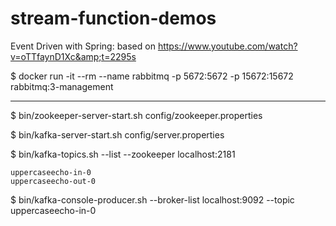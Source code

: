 # stream-function-demos
Event Driven with Spring: based on https://www.youtube.com/watch?v=oTTfaynD1Xc&amp;t=2295s

$ docker run -it --rm --name rabbitmq -p 5672:5672 -p 15672:15672 rabbitmq:3-management

---

$ bin/zookeeper-server-start.sh config/zookeeper.properties

$ bin/kafka-server-start.sh config/server.properties

$ bin/kafka-topics.sh --list --zookeeper localhost:2181

```__consumer_offsets
uppercaseecho-in-0
uppercaseecho-out-0
```
$ bin/kafka-console-producer.sh --broker-list localhost:9092 --topic uppercaseecho-in-0






